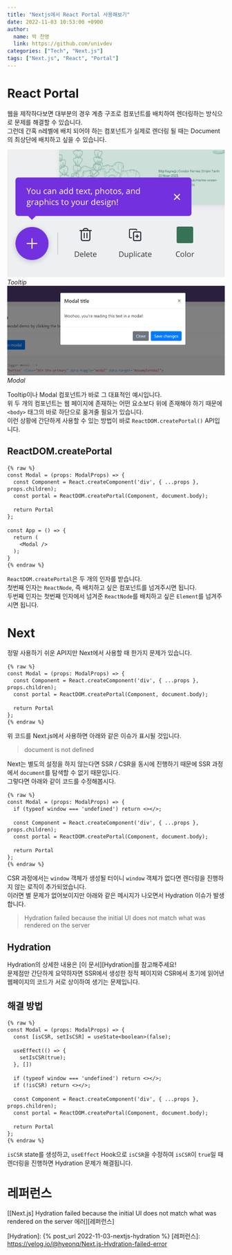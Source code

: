 ```yaml
---
title: "Nextjs에서 React Portal 사용해보기"
date: 2022-11-03 10:53:00 +0900
author:
  name: 박 찬영
  link: https://github.com/univdev
categories: ["Tech", "Next.js"]
tags: ["Next.js", "React", "Portal"]
---
```

# React Portal
웹을 제작하다보면 대부분의 경우 계층 구조로 컴포넌트를 배치하여 렌더링하는 방식으로 문제를 해결할 수 있습니다.  
그런데 간혹 n레벨에 배치 되어야 하는 컴포넌트가 실제로 렌더링 될 때는 Document의 최상단에 배치하고 싶을 수 있습니다.

![Tooltip](https://raw.githubusercontent.com/univdev/markdown-images/master/20221103105627.png)
_Tooltip_
![Modal](https://raw.githubusercontent.com/univdev/markdown-images/master/20221103105711.png)
_Modal_

Tooltip이나 Modal 컴포넌트가 바로 그 대표적인 예시입니다.  
위 두 개의 컴포넌트는 웹 페이지에 존재하는 어떤 요소보다 위에 존재해야 하기 때문에 `<body>` 태그의 바로 하단으로 옮겨줄 필요가 있습니다.  
이런 상황에 간단하게 사용할 수 있는 방법이 바로 `ReactDOM.createPortal()` API입니다.
## ReactDOM.createPortal
```tsx
{% raw %}
const Modal = (props: ModalProps) => {
  const Component = React.createComponent('div', { ...props }, props.children);
  const portal = ReactDOM.createPortal(Component, document.body);

  return Portal
};

const App = () => {
  return (
    <Modal />
  );
}
{% endraw %}
```
`ReactDOM.createPortal`은 두 개의 인자를 받습니다.  
첫번째 인자는 `ReactNode`, 즉 배치하고 싶은 컴포넌트를 넘겨주시면 됩니다.  
두번째 인자는 첫번째 인자에서 넘겨준 `ReactNode`를 배치하고 싶은 `Element`를 넘겨주시면 됩니다.
# Next
정말 사용하기 쉬운 API지만 Next에서 사용할 때 한가지 문제가 있습니다.

```tsx
{% raw %}
const Modal = (props: ModalProps) => {
  const Component = React.createComponent('div', { ...props }, props.children);
  const portal = ReactDOM.createPortal(Component, document.body);

  return Portal
};
{% endraw %}
```
위 코드를 Next.js에서 사용하면 아래와 같은 이슈가 표시될 것입니다.

> document is not defined

Next는 별도의 설정을 하지 않는다면 SSR / CSR을 동시에 진행하기 때문에 SSR 과정에서 `document`를 탐색할 수 없기 때문입니다.  
그렇다면 아래와 같이 코드를 수정해봅시다.

```tsx
{% raw %}
const Modal = (props: ModalProps) => {
  if (typeof window === 'undefined') return <></>;

  const Component = React.createComponent('div', { ...props }, props.children);
  const portal = ReactDOM.createPortal(Component, document.body);

  return Portal
};
{% endraw %}
```
CSR 과정에서는 `window` 객체가 생성될 터이니 `window` 객체가 없다면 렌더링을 진행하지 않는 로직이 추가되었습니다.  
이러면 별 문제가 없어보이지만 아래와 같은 메시지가 나오면서 Hydration 이슈가 발생합니다.

> Hydration failed because the initial UI does not match what was rendered on the server

## Hydration
Hydration의 상세한 내용은 [이 문서][Hydration]를 참고해주세요!  
문제점만 간단하게 요약하자면 SSR에서 생성한 정적 페이지와 CSR에서 초기에 읽어낸 웹페이지의 코드가 서로 상이하여 생기는 문제입니다.

## 해결 방법
```tsx
{% raw %}
const Modal = (props: ModalProps) => {
  const [isCSR, setIsCSR] = useState<boolean>(false);

  useEffect(() => {
    setIsCSR(true);
  }, [])
  
  if (typeof window === 'undefined') return <></>;
  if (!isCSR) return <></>;

  const Component = React.createComponent('div', { ...props }, props.children);
  const portal = ReactDOM.createPortal(Component, document.body);

  return Portal
};
{% endraw %}
```
`isCSR` state를 생성하고, `useEffect` Hook으로 `isCSR`을 수정하여 `isCSR`이 `true`일 때 렌더링을 진행하면 Hydration 문제가 해결됩니다.
# 레퍼런스
[[Next.js] Hydration failed because the initial UI does not match what was rendered on the server 에러][레퍼런스]

[Hydration]: {% post_url 2022-11-03-nextjs-hydration %}
[레퍼런스]: https://velog.io/@hyeonq/Next.js-Hydration-failed-error
